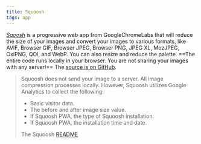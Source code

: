 ```yaml
---
title: Squoosh
tags: app
---
```

[<cite>Sqoosh</cite>](https://squoosh.app) is a progressive web app from GoogleChromeLabs that will reduce the size of your images and convert your images to various formats, like AVIF, Browser GIF, Browser JPEG, Browser PNG, JPEG XL, MozJPEG, OxiPNG, QOI, and WebP. You can also resize and reduce the palette. ==The entire code runs locally in your browser. You are not sharing your images with any server!== The [source is on GitHub](https://github.com/GoogleChromeLabs/squoosh).

> Squoosh does not send your image to a server. All image compression processes locally.  However, Squoosh utilizes Google Analytics to collect the following:
>
> - Basic visitor data.
> - The before and after image size value.
> - If Squoosh PWA, the type of Squoosh installation.
> - If Squoosh PWA, the installation time and date.
> <footer>The Squoosh <a href="https://github.com/GoogleChromeLabs/squoosh/blob/dev/README.md#privacy ">README</a></footer>
